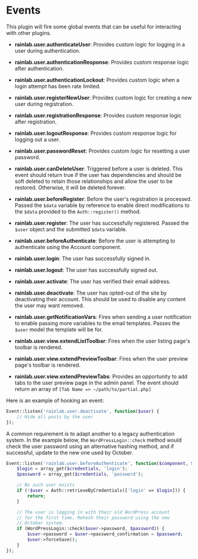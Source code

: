 # Events

This plugin will fire some global events that can be useful for interacting with other plugins.

- **rainlab.user.authenticateUser**: Provides custom logic for logging in a user during authentication.
- **rainlab.user.authenticationResponse**: Provides custom response logic after authentication.
- **rainlab.user.authenticationLockout**: Provides custom logic when a login attempt has been rate limited.
- **rainlab.user.registerNewUser**: Provides custom logic for creating a new user during registration.
- **rainlab.user.registrationResponse**: Provides custom response logic after registration.
- **rainlab.user.logoutResponse**: Provides custom response logic for logging out a user.
- **rainlab.user.passwordReset**: Provides custom logic for resetting a user password.
- **rainlab.user.canDeleteUser**: Triggered before a user is deleted. This event should return true if the user has dependencies and should be soft deleted to retain those relationships and allow the user to be restored. Otherwise, it will be deleted forever.

- **rainlab.user.beforeRegister**: Before the user's registration is processed. Passed the `$data` variable by reference to enable direct modifications to the `$data` provided to the `Auth::register()` method.
- **rainlab.user.register**: The user has successfully registered. Passed the `$user` object and the submitted `$data` variable.
- **rainlab.user.beforeAuthenticate**: Before the user is attempting to authenticate using the Account component.
- **rainlab.user.login**: The user has successfully signed in.
- **rainlab.user.logout**: The user has successfully signed out.
- **rainlab.user.activate**: The user has verified their email address.
- **rainlab.user.deactivate**: The user has opted-out of the site by deactivating their account. This should be used to disable any content the user may want removed.
- **rainlab.user.getNotificationVars**: Fires when sending a user notification to enable passing more variables to the email templates. Passes the `$user` model the template will be for.
- **rainlab.user.view.extendListToolbar**: Fires when the user listing page's toolbar is rendered.
- **rainlab.user.view.extendPreviewToolbar**: Fires when the user preview page's toolbar is rendered.
- **rainlab.user.view.extendPreviewTabs**: Provides an opportunity to add tabs to the user preview page in the admin panel. The event should return an array of `[Tab Name => ~/path/to/partial.php]`

Here is an example of hooking an event:

```php
Event::listen('rainlab.user.deactivate', function($user) {
    // Hide all posts by the user
});
```

A common requirement is to adapt another to a legacy authentication system. In the example below, the `WordPressLogin::check` method would check the user password using an alternative hashing method, and if successful, update to the new one used by October.

```php
Event::listen('rainlab.user.beforeAuthenticate', function($component, $credentials) {
    $login = array_get($credentials, 'login');
    $password = array_get($credentials, 'password');

    // No such user exists
    if (!$user = Auth::retrieveByCredentials(['login' => $login])) {
        return;
    }

    // The user is logging in with their old WordPress account
    // for the first time. Rehash their password using the new
    // October system.
    if (WordPressLogin::check($user->password, $password)) {
        $user->password = $user->password_confirmation = $password;
        $user->forceSave();
    }
});
```
